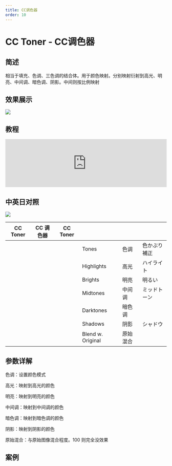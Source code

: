 ```yaml
---
title: CC调色器
order: 10
---
```


# CC Toner - CC调色器

## 简述

相当于填充、色调、三色调的结合体。用于颜色映射。分别映射衍射到高光、明亮、中间调、暗色调、阴影。中间则按比例映射

## 效果展示

![](https://cdn.yuelili.com/20211212143012.png)

## 教程

<iframe src="https://player.bilibili.com/player.html?bvid=BV1e34y1X7Vj&page=1&high_quality=1" width="100%" allowfullscreen="allowfullscreen" frameborder="0"></iframe>

## 中英日对照

![](https://cdn.yuelili.com/20211212142900.png)

| CC Toner | CC 调色器 | CC Toner |                   |          |              |
| -------- | --------- | -------- | ----------------- | -------- | ------------ |
|          |           |          | Tones             | 色调     | 色かぶり補正 |
|          |           |          | Highlights        | 高光     | ハイライト   |
|          |           |          | Brights           | 明亮     | 明るい       |
|          |           |          | Midtones          | 中间调   | ミッドトーン |
|          |           |          | Darktones         | 暗色调   |              |
|          |           |          | Shadows           | 阴影     | シャドウ     |
|          |           |          | Blend w. Original | 原始混合 |              |

## 参数详解

色调：设置颜色模式

高光：映射到高光的颜色

明亮：映射到明亮的颜色

中间调：映射到中间调的颜色

暗色调：映射到暗色调的颜色

阴影：映射到阴影的颜色

原始混合：与原始图像混合程度。100 则完全没效果

## 案例
